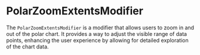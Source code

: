 # PolarZoomExtentsModifier


The `PolarZoomExtentsModifier` is a modifier that allows users to zoom in and out of the polar chart. It provides a way to adjust the visible range of data points, enhancing the user experience by allowing for detailed exploration of the chart data.